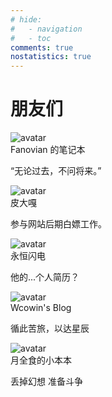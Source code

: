 ```yaml
---
# hide:
#   - navigation
#   - toc
comments: true
nostatistics: true  
---
```


# 朋友们

<div class="friends-container">
  <div class="friend-card" style="--base-color: var(--color-blue);">
    <img src="https://s2.loli.net/2025/01/25/x4aS23Z1uypqhc7.jpg" alt="avatar" class="friend-avatar">
    <div class="friend-info">
      <div class="friend-name">Fanovian 的笔记本</div>
      <p class="friend-description">“无论过去，不问将来。”</p>
    </div>
    <div class="friend-link" onclick="window.location.href='https://fanovian.github.io'"></div>
  </div>

  <div class="friend-card" style="--base-color: var(--color-red);">
    <img src="https://avatars.githubusercontent.com/u/147455218?v=4" alt="avatar" class="friend-avatar">
    <div class="friend-info">
      <div class="friend-name">皮大嘎</div>
      <p class="friend-description">参与网站后期白嫖工作。</p>
    </div>
    <div class="friend-link" onclick="window.location.href='https://github.com/Argonding'"></div>
  </div>

  <div class="friend-card" style="--base-color: var(--color-purple);">
    <img src="https://griseo.nimo.page/img/head.jpg" alt="avatar" class="friend-avatar">
    <div class="friend-info">
      <div class="friend-name">永恒闪电</div>
      <p class="friend-description">他的...个人简历？</p>
    </div>
    <div class="friend-link" onclick="window.location.href='https://griseo.nimo.page/about.html'"></div>
  </div>

  <div class="friend-card" style="--base-color: var(--color-blue);">
    <img src="https://s2.loli.net/2024/02/01/gaE47y5fKM6kosV.png" alt="avatar" class="friend-avatar">
    <div class="friend-info">
      <div class="friend-name">Wcowin's Blog</div>
      <p class="friend-description">循此苦旅，以达星辰</p>
    </div>
    <div class="friend-link" onclick="window.location.href='https://wcowin.work/'"></div>
  </div>

  <div class="friend-card" style="--base-color: var(--color-purple);">
    <img src="https://avatars.githubusercontent.com/u/139060797?s=400&u=f60d19e28c620478e42bb68c705f47bbdfb71d96&v=4" alt="avatar" class="friend-avatar">
    <div class="friend-info">
      <div class="friend-name">月全食的小本本</div>
      <p class="friend-description">丢掉幻想 准备斗争</p>
    </div>
    <div class="friend-link" onclick="window.location.href='https://eclipseyue.github.io/'"></div>
  </div>
</div>

<!-- 添加更多友链 -->
